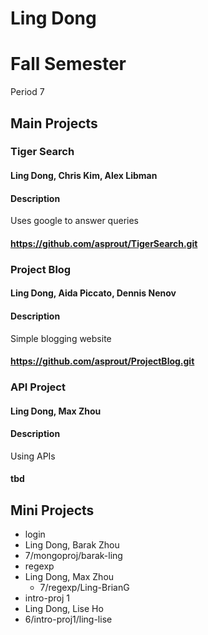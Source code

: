 Ling Dong
==========

# Fall Semester
Period 7

## Main Projects

### Tiger Search
#### Ling Dong, Chris Kim, Alex Libman
#### Description
Uses google to answer queries
#### https://github.com/asprout/TigerSearch.git

### Project Blog
#### Ling Dong, Aida Piccato, Dennis Nenov
#### Description
Simple blogging website
#### https://github.com/asprout/ProjectBlog.git

### API Project
#### Ling Dong, Max Zhou
#### Description
Using APIs
#### tbd

## Mini Projects

 * login
  * Ling Dong, Barak Zhou
  * 7/mongoproj/barak-ling
 * regexp
  * Ling Dong, Max Zhou
	* 7/regexp/Ling-BrianG
 * intro-proj 1
  * Ling Dong, Lise Ho
  * 6/intro-proj1/ling-lise